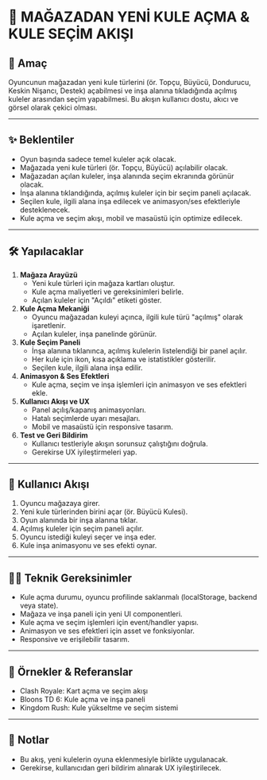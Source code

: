 # 🏪 MAĞAZADAN YENİ KULE AÇMA & KULE SEÇİM AKIŞI

## 🎯 Amaç
Oyuncunun mağazadan yeni kule türlerini (ör. Topçu, Büyücü, Dondurucu, Keskin Nişancı, Destek) açabilmesi ve inşa alanına tıkladığında açılmış kuleler arasından seçim yapabilmesi. Bu akışın kullanıcı dostu, akıcı ve görsel olarak çekici olması.

---

## ✨ Beklentiler
- Oyun başında sadece temel kuleler açık olacak.
- Mağazada yeni kule türleri (ör. Topçu, Büyücü) açılabilir olacak.
- Mağazadan açılan kuleler, inşa alanında seçim ekranında görünür olacak.
- İnşa alanına tıklandığında, açılmış kuleler için bir seçim paneli açılacak.
- Seçilen kule, ilgili alana inşa edilecek ve animasyon/ses efektleriyle desteklenecek.
- Kule açma ve seçim akışı, mobil ve masaüstü için optimize edilecek.

---

## 🛠️ Yapılacaklar
1. **Mağaza Arayüzü**
   - Yeni kule türleri için mağaza kartları oluştur.
   - Kule açma maliyetleri ve gereksinimleri belirle.
   - Açılan kuleler için "Açıldı" etiketi göster.
2. **Kule Açma Mekaniği**
   - Oyuncu mağazadan kuleyi açınca, ilgili kule türü "açılmış" olarak işaretlenir.
   - Açılan kuleler, inşa panelinde görünür.
3. **Kule Seçim Paneli**
   - İnşa alanına tıklanınca, açılmış kulelerin listelendiği bir panel açılır.
   - Her kule için ikon, kısa açıklama ve istatistikler gösterilir.
   - Seçilen kule, ilgili alana inşa edilir.
4. **Animasyon & Ses Efektleri**
   - Kule açma, seçim ve inşa işlemleri için animasyon ve ses efektleri ekle.
5. **Kullanıcı Akışı ve UX**
   - Panel açılış/kapanış animasyonları.
   - Hatalı seçimlerde uyarı mesajları.
   - Mobil ve masaüstü için responsive tasarım.
6. **Test ve Geri Bildirim**
   - Kullanıcı testleriyle akışın sorunsuz çalıştığını doğrula.
   - Gerekirse UX iyileştirmeleri yap.

---

## 👤 Kullanıcı Akışı
1. Oyuncu mağazaya girer.
2. Yeni kule türlerinden birini açar (ör. Büyücü Kulesi).
3. Oyun alanında bir inşa alanına tıklar.
4. Açılmış kuleler için seçim paneli açılır.
5. Oyuncu istediği kuleyi seçer ve inşa eder.
6. Kule inşa animasyonu ve ses efekti oynar.

---

## 🧑‍💻 Teknik Gereksinimler
- Kule açma durumu, oyuncu profilinde saklanmalı (localStorage, backend veya state).
- Mağaza ve inşa paneli için yeni UI componentleri.
- Kule açma ve seçim işlemleri için event/handler yapısı.
- Animasyon ve ses efektleri için asset ve fonksiyonlar.
- Responsive ve erişilebilir tasarım.

---

## 📝 Örnekler & Referanslar
- Clash Royale: Kart açma ve seçim akışı
- Bloons TD 6: Kule açma ve inşa paneli
- Kingdom Rush: Kule yükseltme ve seçim sistemi

---

## 🚩 Notlar
- Bu akış, yeni kulelerin oyuna eklenmesiyle birlikte uygulanacak.
- Gerekirse, kullanıcıdan geri bildirim alınarak UX iyileştirilecek. 